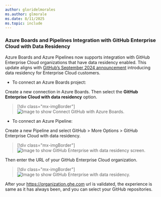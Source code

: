 ```yaml
---
author: gloridelmorales
ms.author: glmorale
ms.date: 8/11/2025
ms.topic: include
---
```


### Azure Boards and Pipelines Integration with GitHub Enterprise Cloud with Data Residency

Azure Boards and Azure Pipelines now supports integration with GitHub Enterprise Cloud organizations that have data residency enabled. This update aligns with [GitHub’s September 2024 announcement](https://github.blog/engineering/engineering-principles/github-enterprise-cloud-with-data-residency/) introducing data residency for Enterprise Cloud customers.

* To connect an Azure Boards project:

Create a new connection in Azure Boards. Then select the **GitHub Enterprise Cloud with data residency** option.

> [!div class="mx-imgBorder"]
> ![Image to show Connect GitHub with Azure Boards.](../../media/260-boards-01.gif "Image to show Connect GitHub with Azure Boards.")

* To connect an Azure Pipeline:

Create a new Pipeline and select GitHub > More Options > GitHub Enterprise Cloud with data residency.

> [!div class="mx-imgBorder"]
> ![Image to show GitHub Enterprise with data residency screen.](../../media/260-boards-02.gif "Image to show GitHub Enterprise with data residency screen.")

Then enter the URL of your GitHub Enterprise Cloud organization.

> [!div class="mx-imgBorder"]
> ![Image to show GitHub Enterprise with data residency.](../../media/260-boards-03.gif "Image to show GitHub Enterprise with data residency.")

After your https://organization.ghe.com url is validated, the experience is same as it has always been, and you can select your GitHub repositories.